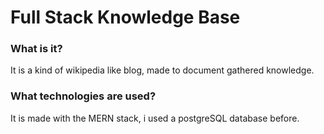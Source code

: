 # Full Stack Knowledge Base

### What is it?
It is a kind of wikipedia like blog, made to document gathered knowledge.

### What technologies are used?
It is made with the MERN stack, i used a postgreSQL database before.
